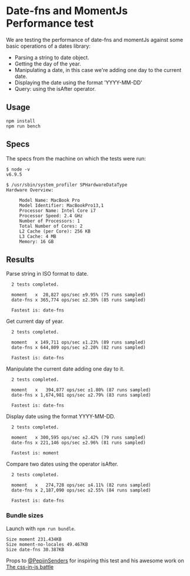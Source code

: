 # Date-fns and MomentJs Performance test

We are testing the performance of date-fns and momentJs against some basic operations of a dates library:

- Parsing a string to date object.
- Getting the day of the year.
- Manipulating a date, in this case we're adding one day to the current date.
- Displaying the date using the format 'YYYY-MM-DD'
- Query: using the isAfter operator.

## Usage

```
npm install
npm run bench
```

## Specs

The specs from the machine on which the tests were run:

```
$ node -v
v6.9.5

$ /usr/sbin/system_profiler SPHardwareDataType
Hardware Overview:

     Model Name: MacBook Pro
     Model Identifier: MacBookPro13,1
     Processor Name: Intel Core i7
     Processor Speed: 2.4 GHz
     Number of Processors: 1
     Total Number of Cores: 2
     L2 Cache (per Core): 256 KB
     L3 Cache: 4 MB
     Memory: 16 GB
```

## Results

Parse string in ISO format to date.
```
  2 tests completed.

  moment   x  28,827 ops/sec ±9.95% (75 runs sampled)
  date-fns x 365,774 ops/sec ±2.30% (85 runs sampled)

  Fastest is: date-fns
```

Get current day of year.
```
  2 tests completed.

  moment   x 149,711 ops/sec ±1.23% (89 runs sampled)
  date-fns x 644,809 ops/sec ±2.20% (82 runs sampled)

  Fastest is: date-fns
```

Manipulate the current date adding one day to it.
```
  2 tests completed.

  moment   x   394,877 ops/sec ±1.80% (87 runs sampled)
  date-fns x 1,674,981 ops/sec ±2.79% (83 runs sampled)

  Fastest is: date-fns
```

Display date using the format YYYY-MM-DD.
```
  2 tests completed.

  moment   x 300,595 ops/sec ±2.42% (79 runs sampled)
  date-fns x 221,146 ops/sec ±2.96% (81 runs sampled)

  Fastest is: moment

```

Compare two dates using the operator isAfter.
```
  2 tests completed.

  moment   x   274,728 ops/sec ±4.11% (82 runs sampled)
  date-fns x 2,187,090 ops/sec ±2.55% (84 runs sampled)

  Fastest is: date-fns
```

### Bundle sizes

Launch with `npm run bundle`.

```
Size moment 231.434KB
Size moment-no-locales 49.467KB
Size date-fns 30.387KB
```

Props to [@PepijnSenders](https://github.com/PepijnSenders) for inspiring this test and his awesome work on [The css-in-js battle](https://engineering.hellofresh.com/the-css-in-js-battle-89c34a7a83ea#.p98o1m3qz)
